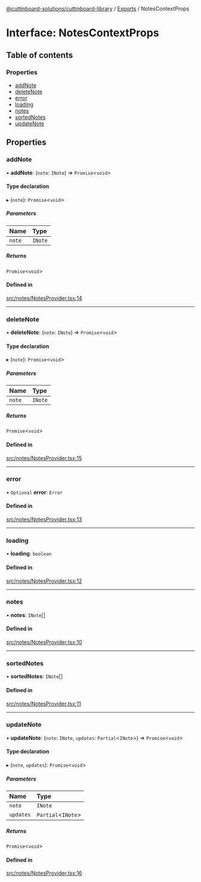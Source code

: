 [@cuttinboard-solutions/cuttinboard-library](../README.md) / [Exports](../modules.md) / NotesContextProps

# Interface: NotesContextProps

## Table of contents

### Properties

- [addNote](NotesContextProps.md#addnote)
- [deleteNote](NotesContextProps.md#deletenote)
- [error](NotesContextProps.md#error)
- [loading](NotesContextProps.md#loading)
- [notes](NotesContextProps.md#notes)
- [sortedNotes](NotesContextProps.md#sortednotes)
- [updateNote](NotesContextProps.md#updatenote)

## Properties

### addNote

• **addNote**: (`note`: `INote`) => `Promise`<`void`\>

#### Type declaration

▸ (`note`): `Promise`<`void`\>

##### Parameters

| Name | Type |
| :------ | :------ |
| `note` | `INote` |

##### Returns

`Promise`<`void`\>

#### Defined in

[src/notes/NotesProvider.tsx:14](https://github.com/Cuttinboard-Solutions/Cuttinboard-Library/blob/97c340c/src/notes/NotesProvider.tsx#L14)

___

### deleteNote

• **deleteNote**: (`note`: `INote`) => `Promise`<`void`\>

#### Type declaration

▸ (`note`): `Promise`<`void`\>

##### Parameters

| Name | Type |
| :------ | :------ |
| `note` | `INote` |

##### Returns

`Promise`<`void`\>

#### Defined in

[src/notes/NotesProvider.tsx:15](https://github.com/Cuttinboard-Solutions/Cuttinboard-Library/blob/97c340c/src/notes/NotesProvider.tsx#L15)

___

### error

• `Optional` **error**: `Error`

#### Defined in

[src/notes/NotesProvider.tsx:13](https://github.com/Cuttinboard-Solutions/Cuttinboard-Library/blob/97c340c/src/notes/NotesProvider.tsx#L13)

___

### loading

• **loading**: `boolean`

#### Defined in

[src/notes/NotesProvider.tsx:12](https://github.com/Cuttinboard-Solutions/Cuttinboard-Library/blob/97c340c/src/notes/NotesProvider.tsx#L12)

___

### notes

• **notes**: `INote`[]

#### Defined in

[src/notes/NotesProvider.tsx:10](https://github.com/Cuttinboard-Solutions/Cuttinboard-Library/blob/97c340c/src/notes/NotesProvider.tsx#L10)

___

### sortedNotes

• **sortedNotes**: `INote`[]

#### Defined in

[src/notes/NotesProvider.tsx:11](https://github.com/Cuttinboard-Solutions/Cuttinboard-Library/blob/97c340c/src/notes/NotesProvider.tsx#L11)

___

### updateNote

• **updateNote**: (`note`: `INote`, `updates`: `Partial`<`INote`\>) => `Promise`<`void`\>

#### Type declaration

▸ (`note`, `updates`): `Promise`<`void`\>

##### Parameters

| Name | Type |
| :------ | :------ |
| `note` | `INote` |
| `updates` | `Partial`<`INote`\> |

##### Returns

`Promise`<`void`\>

#### Defined in

[src/notes/NotesProvider.tsx:16](https://github.com/Cuttinboard-Solutions/Cuttinboard-Library/blob/97c340c/src/notes/NotesProvider.tsx#L16)

